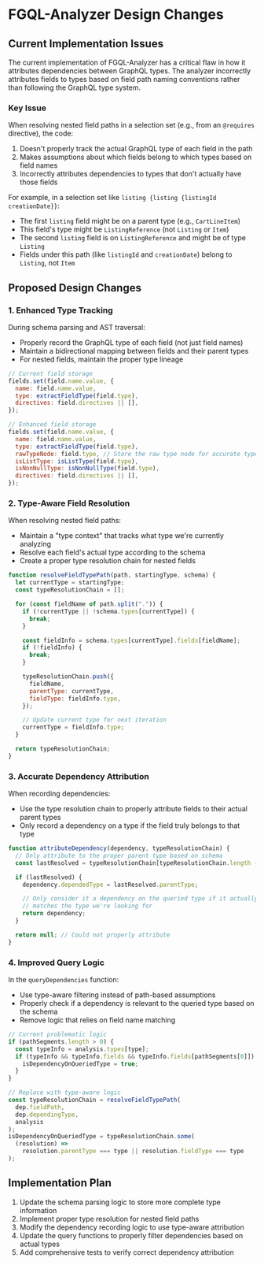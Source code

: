 # FGQL-Analyzer Design Changes

## Current Implementation Issues

The current implementation of FGQL-Analyzer has a critical flaw in how it attributes dependencies between GraphQL types. The analyzer incorrectly attributes fields to types based on field path naming conventions rather than following the GraphQL type system.

### Key Issue

When resolving nested field paths in a selection set (e.g., from an `@requires` directive), the code:

1. Doesn't properly track the actual GraphQL type of each field in the path
2. Makes assumptions about which fields belong to which types based on field names
3. Incorrectly attributes dependencies to types that don't actually have those fields

For example, in a selection set like `listing {listing {listingId creationDate}}`:

- The first `listing` field might be on a parent type (e.g., `CartLineItem`)
- This field's type might be `ListingReference` (not `Listing` or `Item`)
- The second `listing` field is on `ListingReference` and might be of type `Listing`
- Fields under this path (like `listingId` and `creationDate`) belong to `Listing`, not `Item`

## Proposed Design Changes

### 1. Enhanced Type Tracking

During schema parsing and AST traversal:

- Properly record the GraphQL type of each field (not just field names)
- Maintain a bidirectional mapping between fields and their parent types
- For nested fields, maintain the proper type lineage

```javascript
// Current field storage
fields.set(field.name.value, {
  name: field.name.value,
  type: extractFieldType(field.type),
  directives: field.directives || [],
});

// Enhanced field storage
fields.set(field.name.value, {
  name: field.name.value,
  type: extractFieldType(field.type),
  rawTypeNode: field.type, // Store the raw type node for accurate type resolution
  isListType: isListType(field.type),
  isNonNullType: isNonNullType(field.type),
  directives: field.directives || [],
});
```

### 2. Type-Aware Field Resolution

When resolving nested field paths:

- Maintain a "type context" that tracks what type we're currently analyzing
- Resolve each field's actual type according to the schema
- Create a proper type resolution chain for nested fields

```javascript
function resolveFieldTypePath(path, startingType, schema) {
  let currentType = startingType;
  const typeResolutionChain = [];

  for (const fieldName of path.split(".")) {
    if (!currentType || !schema.types[currentType]) {
      break;
    }

    const fieldInfo = schema.types[currentType].fields[fieldName];
    if (!fieldInfo) {
      break;
    }

    typeResolutionChain.push({
      fieldName,
      parentType: currentType,
      fieldType: fieldInfo.type,
    });

    // Update current type for next iteration
    currentType = fieldInfo.type;
  }

  return typeResolutionChain;
}
```

### 3. Accurate Dependency Attribution

When recording dependencies:

- Use the type resolution chain to properly attribute fields to their actual parent types
- Only record a dependency on a type if the field truly belongs to that type

```javascript
function attributeDependency(dependency, typeResolutionChain) {
  // Only attribute to the proper parent type based on schema
  const lastResolved = typeResolutionChain[typeResolutionChain.length - 1];

  if (lastResolved) {
    dependency.dependedType = lastResolved.parentType;

    // Only consider it a dependency on the queried type if it actually
    // matches the type we're looking for
    return dependency;
  }

  return null; // Could not properly attribute
}
```

### 4. Improved Query Logic

In the `queryDependencies` function:

- Use type-aware filtering instead of path-based assumptions
- Properly check if a dependency is relevant to the queried type based on the schema
- Remove logic that relies on field name matching

```javascript
// Current problematic logic
if (pathSegments.length > 0) {
  const typeInfo = analysis.types[type];
  if (typeInfo && typeInfo.fields && typeInfo.fields[pathSegments[0]]) {
    isDependencyOnQueriedType = true;
  }
}

// Replace with type-aware logic
const typeResolutionChain = resolveFieldTypePath(
  dep.fieldPath,
  dep.dependingType,
  analysis
);
isDependencyOnQueriedType = typeResolutionChain.some(
  (resolution) =>
    resolution.parentType === type || resolution.fieldType === type
);
```

## Implementation Plan

1. Update the schema parsing logic to store more complete type information
2. Implement proper type resolution for nested field paths
3. Modify the dependency recording logic to use type-aware attribution
4. Update the query functions to properly filter dependencies based on actual types
5. Add comprehensive tests to verify correct dependency attribution
